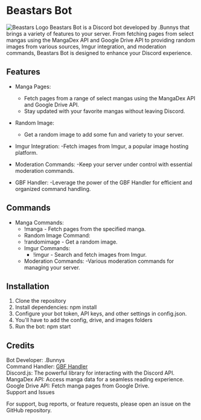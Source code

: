 # Beastars Bot
![Beastars Logo](https://upload.wikimedia.org/wikipedia/commons/thumb/a/aa/BEASTARS_logo.svg/2560px-BEASTARS_logo.svg.png)
Beastars Bot is a Discord bot developed by .Bunnys that brings a variety of features to your server. From fetching pages from select mangas using the MangaDex API and Google Drive API to providing random images from various sources, Imgur integration, and moderation commands, Beastars Bot is designed to enhance your Discord experience.

## Features
- Manga Pages:
  - Fetch pages from a range of select mangas using the MangaDex API and Google Drive API.
  - Stay updated with your favorite mangas without leaving Discord.

- Random Image:
  - Get a random image to add some fun and variety to your server.
 
- Imgur Integration:
  -Fetch images from Imgur, a popular image hosting platform.
  
- Moderation Commands:
  -Keep your server under control with essential moderation commands.
  
- GBF Handler:
  -Leverage the power of the GBF Handler for efficient and organized command handling.
  
## Commands
- Manga Commands:
  - !manga - Fetch pages from the specified manga. 
  - Random Image Command:
  - !randomimage - Get a random image.
  - Imgur Commands:
    - !imgur  - Search and fetch images from Imgur.
  - Moderation Commands:
    -Various moderation commands for managing your server.

## Installation
1. Clone the repository <br>
2. Install dependencies: npm install <br>
3. Configure your bot token, API keys, and other settings in config.json. <br>
4. You'll have to add the config, drive, and images folders
5. Run the bot: npm start <br>

## Credits
Bot Developer: .Bunnys <br>
Command Handler: [GBF Handler](https://github.com/GBF-Nexus/Discord-Bot-Commands-and-Handler) <br>
Discord.js: The powerful library for interacting with the Discord API. <br>
MangaDex API: Access manga data for a seamless reading experience. <br>
Google Drive API: Fetch manga pages from Google Drive. <br>
Support and Issues

For support, bug reports, or feature requests, please open an issue on the GitHub repository.
